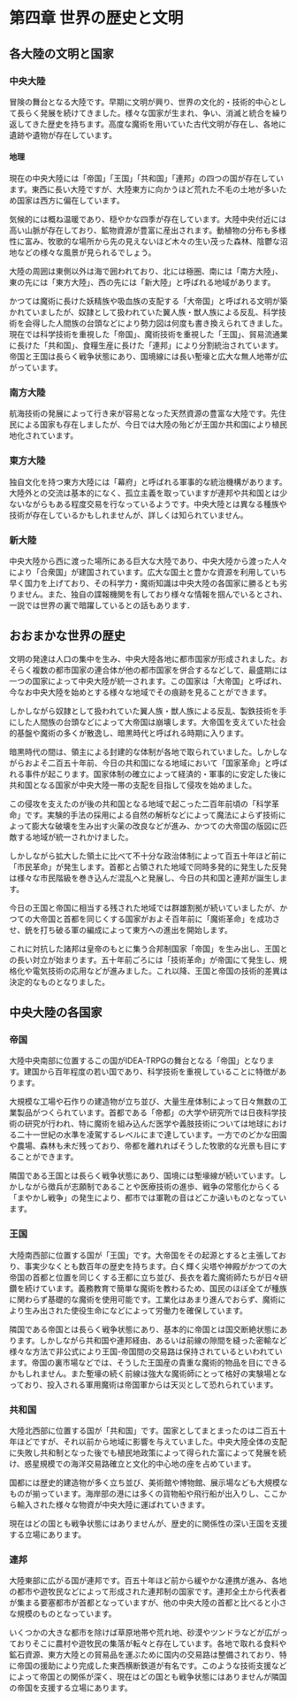   
  
# 第四章 世界の歴史と文明  
  
## 各大陸の文明と国家  
  
### 中央大陸  
  
冒険の舞台となる大陸です。早期に文明が興り、世界の文化的・技術的中心として長らく発展を続けてきました。様々な国家が生まれ、争い、消滅と統合を繰り返してきた歴史を持ちます。高度な魔術を用いていた古代文明が存在し、各地に遺跡や遺物が存在しています。  
  
#### 地理  
  
現在の中央大陸には「帝国」「王国」「共和国」「連邦」の四つの国が存在しています。東西に長い大陸ですが、大陸東方に向かうほど荒れた不毛の土地が多いため国家は西方に偏在しています。  
  
気候的には概ね温暖であり、穏やかな四季が存在しています。大陸中央付近には高い山脈が存在しており、鉱物資源が豊富に産出されます。動植物の分布も多様性に富み、牧歌的な場所から先の見えないほど木々の生い茂った森林、陰鬱な沼地などの様々な風景が見られるでしょう。  
  
大陸の周囲は東側以外は海で囲われており、北には極圏、南には「南方大陸」、東の先には「東方大陸」、西の先には「新大陸」と呼ばれる地域があります。  
  
かつては魔術に長けた妖精族や吸血族の支配する「大帝国」と呼ばれる文明が築かれていましたが、奴隷として扱われていた翼人族・獣人族による反乱、科学技術を会得した人間族の台頭などにより勢力図は何度も書き換えられてきました。現在では科学技術を重視した「帝国」、魔術技術を重視した「王国」、貿易流通業に長けた「共和国」、食糧生産に長けた「連邦」により分割統治されています。帝国と王国は長らく戦争状態にあり、国境線には長い塹壕と広大な無人地帯が広がっています。  
  
### 南方大陸  
  
航海技術の発展によって行き来が容易となった天然資源の豊富な大陸です。先住民による国家も存在しましたが、今日では大陸の殆どが王国か共和国により植民地化されています。  
  
### 東方大陸  
  
独自文化を持つ東方大陸には「幕府」と呼ばれる軍事的な統治機構があります。大陸外との交流は基本的になく、孤立主義を取っていますが連邦や共和国とは少ないながらもある程度交易を行なっているようです。中央大陸とは異なる種族や技術が存在しているかもしれませんが、詳しくは知られていません。  
  
### 新大陸  
  
中央大陸から西に渡った場所にある巨大な大陸であり、中央大陸から渡った人々により「合衆国」が建国されています。広大な国土と豊かな資源を利用していち早く国力を上げており、その科学力・魔術知識は中央大陸の各国家に勝るとも劣りません。また、独自の諜報機関を有しており様々な情報を掴んでいるとされ、一説では世界の裏で暗躍しているとの話もあります．  
  
## おおまかな世界の歴史  
  
文明の発達は人口の集中を生み、中央大陸各地に都市国家が形成されました。おそらく複数の都市国家の連合体が他の都市国家を併合するなどして、最盛期には一つの国家によって中央大陸が統一されます。この国家は「大帝国」と呼ばれ、今なお中央大陸を始めとする様々な地域でその痕跡を見ることができます。  
  
しかしながら奴隷として扱われていた翼人族・獣人族による反乱、製鉄技術を手にした人間族の台頭などによって大帝国は崩壊します。大帝国を支えていた社会的基盤や魔術の多くが散逸し、暗黒時代と呼ばれる時期に入ります。  
  
暗黒時代の間は、領主による封建的な体制が各地で取られていました。しかしながらおよそ二百五十年前、今日の共和国になる地域において「国家革命」と呼ばれる事件が起こります。国家体制の確立によって経済的・軍事的に安定した後に共和国となる国家が中央大陸一帯の支配を目指して侵攻を始めました。  
  
この侵攻を支えたのが後の共和国となる地域で起こった二百年前頃の「科学革命」です。実験的手法の採用による自然の解析などによって魔法によらず技術によって膨大な破壊を生み出す火薬の改良などが進み、かつての大帝国の版図に匹敵する地域が統一されかけました。  
  
しかしながら拡大した領土に比べて不十分な政治体制によって百五十年ほど前に「市民革命」が発生します。首都と占領された地域で同時多発的に発生した反発は様々な市民階級を巻き込んだ混乱へと発展し、今日の共和国と連邦が誕生します。  
  
今日の王国と帝国に相当する残された地域では群雄割拠が続いていましたが、かつての大帝国と首都を同じくする国家がおよそ百年前に「魔術革命」を成功させ、銃を打ち破る軍の編成によって東方への進出を開始します。  
  
これに対抗した諸邦は皇帝のもとに集う合邦制国家「帝国」を生み出し、王国との長い対立が始まります。五十年前ごろには「技術革命」が帝国にて発生し、規格化や電気技術の応用などが進みました。これ以降、王国と帝国の技術的差異は決定的なものとなりました。  
  
## 中央大陸の各国家  
  
### 帝国  
  
大陸中央南部に位置するこの国がIDEA-TRPGの舞台となる「帝国」となります。建国から百年程度の若い国であり、科学技術を重視していることに特徴があります。  
  
大規模な工場や石作りの建造物が立ち並び、大量生産体制によって日々無数の工業製品がつくられています。首都である「帝都」の大学や研究所では日夜科学技術の研究が行われ、特に魔術を組み込んだ医学や義肢技術については地球における二十一世紀の水準を凌駕するレベルにまで達しています。一方でのどかな田園や農場、森林も未だ残っており、帝都を離れればそうした牧歌的な光景も目にすることができます。  
  
隣国である王国とは長らく戦争状態にあり、国境には塹壕線が続いています。しかしながら徴兵が志願制であることや医療技術の進歩、戦争の常態化からくる「まやかし戦争」の発生により、都市では軍靴の音はどこか遠いものとなっています。  
  
### 王国  
  
大陸南西部に位置する国が「王国」です。大帝国をその起源とすると主張しており、事実少なくとも数百年の歴史を持ちます。白く輝く尖塔や神殿がかつての大帝国の首都と位置を同じくする王都に立ち並び、長衣を着た魔術師たちが日々研鑽を続けています。義務教育で簡単な魔術を教わるため、国民のほぼ全てが種族に関わらず基礎的な魔術を使用可能です。工業化はあまり進んでおらず、魔術により生み出された使役生命になどによって労働力を確保しています。  
  
隣国である帝国とは長らく戦争状態にあり、基本的に帝国とは国交断絶状態にあります。しかしながら共和国や連邦経由、あるいは前線の隙間を縫った密輸など様々な方法で非公式により王国-帝国間の交易路は保持されているといわれています。帝国の裏市場などでは、そうした王国産の貴重な魔術的物品を目にできるかもしれません。また塹壕の続く前線は強大な魔術師にとって格好の実験場となっており、投入される軍用魔術は帝国軍からは天災として恐れられています。  
  
### 共和国  
  
大陸北西部に位置する国が「共和国」です。国家としてまとまったのは二百五十年ほどですが、それ以前から地域に影響を与えていました。中央大陸全体の支配に失敗し共和制となった後でも植民地政策によって得られた富によって発展を続け、惑星規模での海洋交易路確立と文化的中心地の座を占めています。  
  
国都には歴史的建造物が多く立ち並び、美術館や博物館、展示場なども大規模なものが揃っています。海岸部の港には多くの貨物船や飛行船が出入りし、ここから輸入された様々な物資が中央大陸に運ばれていきます。  
  
現在はどの国とも戦争状態にはありませんが、歴史的に関係性の深い王国を支援する立場にあります。  
  
### 連邦  
  
大陸東部に広がる国が連邦です。百五十年ほど前から緩やかな連携が進み、各地の都市や遊牧民などによって形成された連邦制の国家です。連邦全土から代表者が集まる要塞都市が首都となっていますが、他の中央大陸の首都と比べると小さな規模のものとなっています。  
  
いくつかの大きな都市を除けば草原地帯や荒れ地、砂漠やツンドラなどが広がっておりそこに農村や遊牧民の集落が転々と存在しています。各地で取れる食料や鉱石資源、東方大陸との貿易品を運ぶために国内の交易路は整備されており、特に帝国の援助により完成した東西横断鉄道が有名です。このような技術支援などによって帝国との関係が深く、現在はどの国とも戦争状態にはありませんが隣国の帝国を支援する立場にあります。  
  
